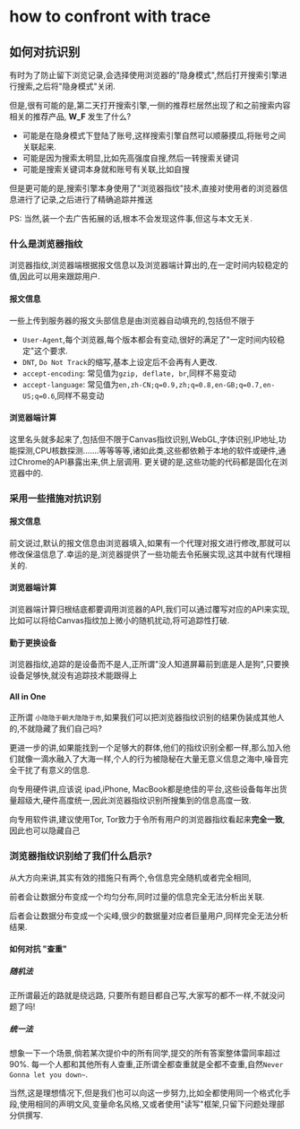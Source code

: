 # how to confront with trace

## 如何对抗识别

有时为了防止留下浏览记录,会选择使用浏览器的"隐身模式",然后打开搜索引擎进行搜索,之后将"隐身模式"关闭.

但是,很有可能的是,第二天打开搜索引擎,一侧的推荐栏居然出现了和之前搜索内容相关的推荐产品, **W_F** 发生了什么?

+ 可能是在隐身模式下登陆了账号,这样搜索引擎自然可以顺藤摸瓜,将账号之间关联起来.
+ 可能是因为搜索太明显,比如先高强度自搜,然后一转搜索关键词
+ 可能是搜索关键词本身就和账号有关联,比如自搜

但是更可能的是,搜索引擎本身使用了"浏览器指纹"技术,直接对使用者的浏览器信息进行了记录,之后进行了精确追踪并推送

PS: 当然,装一个去广告拓展的话,根本不会发现这件事,但这与本文无关.

### 什么是浏览器指纹

浏览器指纹,浏览器端根据报文信息以及浏览器端计算出的,在一定时间内较稳定的值,因此可以用来跟踪用户.

#### 报文信息

一些上传到服务器的报文头部信息是由浏览器自动填充的,包括但不限于

+ `User-Agent`,每个浏览器,每个版本都会有变动,很好的满足了"一定时间内较稳定"这个要求.
+ `DNT`, `Do Not Track`的缩写,基本上设定后不会再有人更改.
+ `accept-encoding`: 常见值为`gzip, deflate, br`,同样不易变动
+ `accept-language`: 常见值为`en,zh-CN;q=0.9,zh;q=0.8,en-GB;q=0.7,en-US;q=0.6`,同样不易变动

#### 浏览器端计算

这里名头就多起来了,包括但不限于Canvas指纹识别,WebGL,字体识别,IP地址,功能探测,CPU核数探测.......等等等等,诸如此类,这些都依赖于本地的软件或硬件,通过Chrome的API暴露出来,供上层调用. 更关键的是,这些功能的代码都是固化在浏览器中的.

### 采用一些措施对抗识别

#### 报文信息

前文说过,默认的报文信息由浏览器填入,如果有一个代理对报文进行修改,那就可以修改保温信息了.幸运的是,浏览器提供了一些功能去令拓展实现,这其中就有代理相关的.

#### 浏览器端计算

浏览器端计算归根结底都要调用浏览器的API,我们可以通过覆写对应的API来实现,比如可以将给Canvas指纹加上微小的随机扰动,将可追踪性打破.

#### 勤于更换设备

浏览器指纹,追踪的是设备而不是人,正所谓"没人知道屏幕前到底是人是狗",只要换设备足够快,就没有追踪技术能跟得上

#### All in One

正所谓 `小隐隐于朝大隐隐于市`,如果我们可以把浏览器指纹识别的结果伪装成其他人的,不就隐藏了我们自己吗?

更进一步的讲,如果能找到一个足够大的群体,他们的指纹识别全都一样,那么加入他们就像一滴水融入了大海一样,个人的行为被隐秘在大量无意义信息之海中,噪音完全干扰了有意义的信息.

向专用硬件讲,应该说 ipad,iPhone, MacBook都是绝佳的平台,这些设备每年出货量超级大,硬件高度统一,因此浏览器指纹识别所搜集到的信息高度一致.

向专用软件讲,建议使用Tor, Tor致力于令所有用户的浏览器指纹看起来**完全一致**,因此也可以隐藏自己

### 浏览器指纹识别给了我们什么启示?

从大方向来讲,其实有效的措施只有两个,令信息完全随机或者完全相同,

前者会让数据分布变成一个均匀分布,同时过量的信息完全无法分析出关联.

后者会让数据分布变成一个尖峰,很少的数据量对应者巨量用户,同样完全无法分析结果.

#### 如何对抗 "查重"

##### 随机法

正所谓最近的路就是绕远路, 只要所有题目都自己写,大家写的都不一样,不就没问题了吗!

##### 统一法

想象一下一个场景,倘若某次提价中的所有同学,提交的所有答案整体雷同率超过90%. 每一个人都和其他所有人查重,正所谓全都查重就是全都不查重,自然`Never Gonna let you down~`.

当然,这是理想情况下,但是我们也可以向这一步努力,比如全都使用同一个格式化手段,使用相同的声明文风,变量命名风格,又或者使用"读写"框架,只留下问题处理部分供撰写.